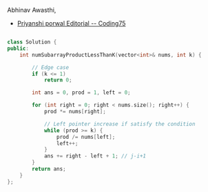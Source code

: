 

Abhinav Awasthi, <br>
  - [Priyanshi porwal Editorial -- Coding75](https://coding75.com/dsa-cp/leetcode-potd/subarray-product-less-than-k-27-Mar-2024)

```cpp

class Solution {
public:
    int numSubarrayProductLessThanK(vector<int>& nums, int k) {

        // Edge case
        if (k <= 1)
            return 0;

        int ans = 0, prod = 1, left = 0;

        for (int right = 0; right < nums.size(); right++) {
            prod *= nums[right];

            // Left pointer increase if satisfy the condition
            while (prod >= k) {
                prod /= nums[left];
                left++;
            }
            ans += right - left + 1; // j-i+1
        }
        return ans;
    }
};
```
